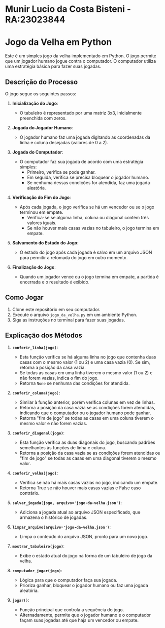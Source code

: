 # Munir Lucio da Costa Bisteni - RA:23023844

# Jogo da Velha em Python

Este é um simples jogo da velha implementado em Python. O jogo permite que um jogador humano jogue contra o computador. O computador utiliza uma estratégia básica para fazer suas jogadas.

## Descrição do Processo

O jogo segue os seguintes passos:

1. **Inicialização do Jogo**:
   - O tabuleiro é representado por uma matriz 3x3, inicialmente preenchida com zeros.

2. **Jogada do Jogador Humano**:
   - O jogador humano faz uma jogada digitando as coordenadas da linha e coluna desejadas (valores de 0 a 2).

3. **Jogada do Computador**:
   - O computador faz sua jogada de acordo com uma estratégia simples:
     - Primeiro, verifica se pode ganhar.
     - Em seguida, verifica se precisa bloquear o jogador humano.
     - Se nenhuma dessas condições for atendida, faz uma jogada aleatória.

4. **Verificação do Fim do Jogo**:
   - Após cada jogada, o jogo verifica se há um vencedor ou se o jogo terminou em empate.
     - Verifica-se se alguma linha, coluna ou diagonal contém três valores iguais.
     - Se não houver mais casas vazias no tabuleiro, o jogo termina em empate.

5. **Salvamento do Estado do Jogo**:
   - O estado do jogo após cada jogada é salvo em um arquivo JSON para permitir a retomada do jogo em outro momento.

6. **Finalização do Jogo**:
   - Quando um jogador vence ou o jogo termina em empate, a partida é encerrada e o resultado é exibido.

## Como Jogar

1. Clone este repositório em seu computador.
2. Execute o arquivo `jogo_da_velha.py` em um ambiente Python.
3. Siga as instruções no terminal para fazer suas jogadas.


## Explicação dos Métodos

1. **`conferir_linha(jogo)`**:
   - Esta função verifica se há alguma linha no jogo que contenha duas casas com o mesmo valor (1 ou 2) e uma casa vazia (0). Se sim, retorna a posição da casa vazia.
   - Se todas as casas em uma linha tiverem o mesmo valor (1 ou 2) e não forem vazias, indica o fim do jogo.
   - Retorna `None` se nenhuma das condições for atendida.

2. **`conferir_coluna(jogo)`**:
   - Similar à função anterior, porém verifica colunas em vez de linhas.
   - Retorna a posição da casa vazia se as condições forem atendidas, indicando que o computador ou o jogador humano pode ganhar.
   - Retorna "fim de jogo" se todas as casas em uma coluna tiverem o mesmo valor e não forem vazias.

3. **`conferir_diagonal(jogo)`**:
   - Esta função verifica as duas diagonais do jogo, buscando padrões semelhantes às funções de linha e coluna.
   - Retorna a posição da casa vazia se as condições forem atendidas ou "fim de jogo" se todas as casas em uma diagonal tiverem o mesmo valor.

4. **`conferir_velha(jogo)`**:
   - Verifica se não há mais casas vazias no jogo, indicando um empate.
   - Retorna True se não houver mais casas vazias e False caso contrário.

5. **`salvar_jogada(jogo, arquivo='jogo-da-velha.json')`**:
   - Adiciona a jogada atual ao arquivo JSON especificado, que armazena o histórico de jogadas.

6. **`limpar_arquivo(arquivo='jogo-da-velha.json')`**:
   - Limpa o conteúdo do arquivo JSON, pronto para um novo jogo.

7. **`mostrar_tabuleiro(jogo)`**:
   - Exibe o estado atual do jogo na forma de um tabuleiro de jogo da velha.

8. **`computador_jogar(jogo)`**:
   - Lógica para que o computador faça sua jogada.
   - Prioriza ganhar, bloquear o jogador humano ou faz uma jogada aleatória.

9. **`jogar()`**:
   - Função principal que controla a sequência do jogo.
   - Alternadamente, permite que o jogador humano e o computador façam suas jogadas até que haja um vencedor ou empate.
